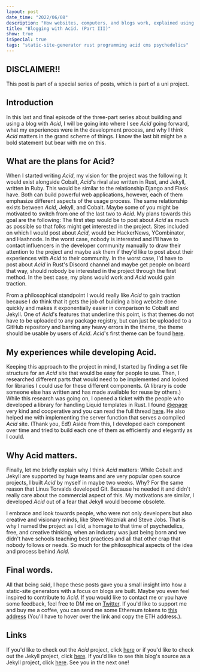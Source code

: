 ```yaml
---
layout: post
date_time: "2022/06/08"
description: "How websites, computers, and blogs work, explained using some psychedelics. (Part III)"
title: "Blogging with Acid. (Part III)"
show: true
isSpecial: true
tags: "static-site-generator rust programming acid cms psychedelics"
---
```


## DISCLAIMER!!

This post is part of a special series of posts, which is part of a uni project.

## Introduction

In this last and final episode of the three-part series about building and using a blog with *Acid*, I will be going into where I see *Acid* going forward, what my experiences were in the development process, and why I think *Acid* matters in the grand scheme of things. I know the last bit might be a bold statement but bear with me on this.

## What are the plans for Acid?

When I started writing *Acid*, my vision for the project was the following: It would exist alongside Cobalt, *Acid*'s rival also written in Rust, and Jekyll, written in Ruby. This would be similar to the relationship Django and Flask have. Both can build powerful web applications, however, each of them emphasize different aspects of the usage process. The same relationship exists between *Acid*, Jekyll, and Cobalt. Maybe some of you might be motivated to switch from one of the last two to *Acid*. My plans towards this goal are the following: The first step would be to post about *Acid* as much as possible so that folks might get interested in the project. Sites included on which I would post about *Acid*, would be: HackerNews, YCombinator, and Hashnode. In the worst case, nobody is interested and I'll have to contact influencers in the developer community manually to draw their attention to the project and maybe ask them if they'd like to post about their experiences with *Acid* to their community. In the worst case, I'd have to post about *Acid* in Rust's Discord channel and maybe get people on board that way, should nobody be interested in the project through the first method. In the best case, my plans would work and *Acid* would gain traction.

From a philosophical standpoint I would really like *Acid* to gain traction because I *do* think that it gets the job of building a blog website done quickly and makes it exponentially easier in comparison to Cobalt and Jekyll. One of *Acid*'s features that underline this point, is that themes do not have to be uploaded to any package registry, but can just be uploaded to a GitHub repository and barring any heavy errors in the theme, the theme should be usable by users of *Acid*. *Acid*'s first theme can be found [here](https://github.com/iamtheblackunicorn/acid-tripping).

## My experiences while developing Acid.

Keeping this approach to the project in mind, I started by finding a set file structure for an *Acid* site that would be easy for people to use. Then, I researched different parts that would need to be implemented and looked for libraries I could use for these different components. (A library is code someone else has written and has made available for reuse by others.) While this research was going on, I opened a ticket with the people who developed a library for handling Liquid templates in Rust. I found [@epage](https://github.com/epage) very kind and cooperative and you can read the full thread [here](https://github.com/cobalt-org/liquid-rust/issues/456). He also helped me with implementing the server function that serves a compiled *Acid* site. (Thank you, Ed!) Aside from this, I developed each component over time and tried to build each one of them as efficiently and elegantly as I could.

## Why Acid matters.

Finally, let me briefly explain why I think *Acid* matters: While Cobalt and Jekyll are supported by huge teams and are very popular open source projects, I built *Acid* by myself in maybe two weeks. Why? For the same reason that Linus Torvalds developed Git. Because he needed it and didn't really care about the commercial aspect of this. My motivations are similar, I developed *Acid* out of a fear that Jekyll would become obsolete.

I embrace and look towards people, who were not only developers but also creative and visionary minds, like Steve Wozniak and Steve Jobs. That is why I named the project as I did, a homage to that time of psychedelics, free, and creative thinking, when an industry was just being born and we didn't have schools teaching best practices and all that other crap that nobody follows or needs. So much for the philosophical aspects of the idea and process behind *Acid*.

## Final words.

All that being said, I hope these posts gave you a small insight into how a static-site generators with a focus on blogs are built. Maybe you even feel inspired to contribute to *Acid*. If you would like to contact me or you have some feedback, feel free to DM me on [Twitter](https://twitter.com/angeldustduke). If you'd like to support me and buy me a coffee, you can send me some Ethereum tokens to [this address](0x5d7551C484bCd8769c57B4921a3FC80193b74Ce3
) (You'll have to hover over the link and copy the ETH address.).

## Links

If you'd like to check out the *Acid* project, click [here](https://github.com/iamtheblackunicorn/acid) or if you'd like to check out the Jekyll project, click [here](https://jekyllrb.com/). If you'd like to see this blog's source as a Jekyll project, click [here](https://github.com/iamtheblackunicorn/angeldustduke). See you in the next one!
